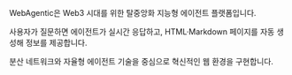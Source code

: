 WebAgentic은 Web3 시대를 위한 탈중앙화 지능형 에이전트 플랫폼입니다.

사용자가 질문하면 에이전트가 실시간 응답하고, HTML·Markdown 페이지를 자동 생성해 정보를 제공합니다.

분산 네트워크와 자율형 에이전트 기술을 중심으로 혁신적인 웹 환경을 구현합니다.
<!--

**Here are some ideas to get you started:**

🙋‍♀️ A short introduction - what is your organization all about?
🌈 Contribution guidelines - how can the community get involved?
👩‍💻 Useful resources - where can the community find your docs? Is there anything else the community should know?
🍿 Fun facts - what does your team eat for breakfast?
🧙 Remember, you can do mighty things with the power of [Markdown](https://docs.github.com/github/writing-on-github/getting-started-with-writing-and-formatting-on-github/basic-writing-and-formatting-syntax)
-->
